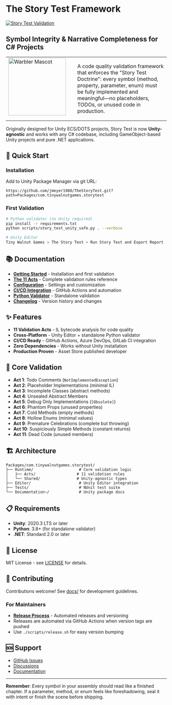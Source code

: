 # The Story Test Framework

[![Story Test Validation](https://github.com/jmeyer1980/TheStoryTest/actions/workflows/story-test.yml/badge.svg?branch=jmeyer1980%2Fissue2)](https://github.com/jmeyer1980/TheStoryTest/actions/workflows/story-test.yml)

## **Symbol Integrity & Narrative Completeness for C# Projects**

<table>
<tr>
<td width="200" valign="top">
<img src="WarblerMascotStickerized%20copy.png" alt="Warbler Mascot" width="180">
</td>
<td width="*" valign="top">

A code quality validation framework that enforces the "Story Test Doctrine": every symbol (method, property, parameter, enum) must be fully implemented and meaningful—no placeholders, TODOs, or unused code in production.

</td>
</tr>
</table>

Originally designed for Unity ECS/DOTS projects, Story Test is now **Unity-agnostic** and works with any C# codebase, including GameObject-based Unity projects and pure .NET applications.

## 🚀 Quick Start

### Installation
Add to Unity Package Manager via git URL:
```
https://github.com/jmeyer1980/TheStoryTest.git?path=Packages/com.tinywalnutgames.storytest
```

### First Validation
```bash
# Python validator (no Unity required)
pip install -r requirements.txt
python scripts/story_test_unity_safe.py . --verbose

# Unity Editor
Tiny Walnut Games > The Story Test > Run Story Test and Export Report
```

## 📚 Documentation

- **[Getting Started](docs/getting-started.md)** - Installation and first validation
- **[The 11 Acts](docs/acts.md)** - Complete validation rules reference
- **[Configuration](docs/configuration.md)** - Settings and customization
- **[CI/CD Integration](docs/ci-cd.md)** - GitHub Actions and automation
- **[Python Validator](docs/python-validator.md)** - Standalone validation
- **[Changelog](CHANGELOG.md)** - Version history and changes

## ✨ Features

- **11 Validation Acts** - IL bytecode analysis for code quality
- **Cross-Platform** - Unity Editor + standalone Python validator
- **CI/CD Ready** - GitHub Actions, Azure DevOps, GitLab CI integration
- **Zero Dependencies** - Works without Unity installation
- **Production Proven** - Asset Store published developer

## 🎯 Core Validation

- **Act 1**: Todo Comments (`NotImplementedException`)
- **Act 2**: Placeholder Implementations (minimal IL)
- **Act 3**: Incomplete Classes (abstract methods)
- **Act 4**: Unsealed Abstract Members
- **Act 5**: Debug Only Implementations (`[Obsolete]`)
- **Act 6**: Phantom Props (unused properties)
- **Act 7**: Cold Methods (empty methods)
- **Act 8**: Hollow Enums (minimal values)
- **Act 9**: Premature Celebrations (complete but throwing)
- **Act 10**: Suspiciously Simple Methods (constant returns)
- **Act 11**: Dead Code (unused members)

## 🏗️ Architecture

```
Packages/com.tinywalnutgames.storytest/
├── Runtime/                    # Core validation logic
│   ├── Acts/                  # 11 validation rules
│   └── Shared/                # Unity-agnostic types
├── Editor/                     # Unity Editor integration
├── Tests/                      # NUnit test suite
└── Documentation~/             # Unity package docs
```

## 📋 Requirements

- **Unity**: 2020.3 LTS or later
- **Python**: 3.8+ (for standalone validator)
- **.NET**: Standard 2.0 or later

## 📄 License

MIT License - see [LICENSE](LICENSE) for details.

## 🤝 Contributing

Contributions welcome! See [docs/](docs/) for development guidelines.

### For Maintainers

- **[Release Process](docs/RELEASE_PROCESS.md)** - Automated releases and versioning
- Releases are automated via GitHub Actions when version tags are pushed
- Use `./scripts/release.sh` for easy version bumping

## 🆘 Support

- [GitHub Issues](https://github.com/jmeyer1980/TheStoryTest/issues)
- [Discussions](https://github.com/jmeyer1980/TheStoryTest/discussions)
- [Documentation](https://github.com/jmeyer1980/TheStoryTest/tree/main/docs)

---

**Remember**: Every symbol in your assembly should read like a finished chapter. If a parameter, method, or enum feels like foreshadowing, seal it with intent or finish the scene before shipping.
